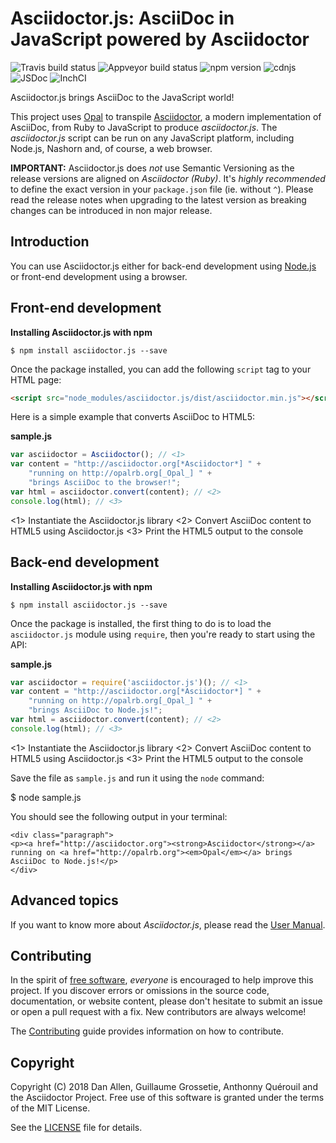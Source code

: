 # Asciidoctor.js: AsciiDoc in JavaScript powered by Asciidoctor

![Travis build status](https://img.shields.io/travis/asciidoctor/asciidoctor.js/master.svg)
![Appveyor build status](https://ci.appveyor.com/api/projects/status/i69sqvvyr95sf6i7/branch/master?svg=true)
![npm version](http://img.shields.io/npm/v/asciidoctor.js.svg)
![cdnjs](https://img.shields.io/cdnjs/v/asciidoctor.js.svg)
![JSDoc](https://img.shields.io/badge/jsdoc-master-blue.svg)
![InchCI](https://inch-ci.org/github/asciidoctor/asciidoctor.js.svg?branch=master)

Asciidoctor.js brings AsciiDoc to the JavaScript world!

This project uses [Opal](http://opalrb.org) to transpile [Asciidoctor](http://asciidoctor.org), a modern implementation of AsciiDoc, from Ruby to JavaScript to produce _asciidoctor.js_.
The _asciidoctor.js_ script can be run on any JavaScript platform, including Node.js, Nashorn and, of course, a web browser.

**IMPORTANT:** Asciidoctor.js does _not_ use Semantic Versioning as the release versions are aligned on _Asciidoctor (Ruby)_. It's *highly recommended* to define the exact version in your `package.json` file (ie. without `^`). Please read the release notes when upgrading to the latest version as breaking changes can be introduced in non major release.

## Introduction

You can use Asciidoctor.js either for back-end development using [Node.js](http://nodejs.org) or front-end development using a browser.

## Front-end development

**Installing Asciidoctor.js with npm**

    $ npm install asciidoctor.js --save

Once the package installed, you can add the following `script` tag to your HTML page:

```html
<script src="node_modules/asciidoctor.js/dist/asciidoctor.min.js"></script>
```

Here is a simple example that converts AsciiDoc to HTML5:

**sample.js**

```javascript
var asciidoctor = Asciidoctor(); // <1>
var content = "http://asciidoctor.org[*Asciidoctor*] " +
    "running on http://opalrb.org[_Opal_] " +
    "brings AsciiDoc to the browser!";
var html = asciidoctor.convert(content); // <2>
console.log(html); // <3>
```

<1> Instantiate the Asciidoctor.js library
<2> Convert AsciiDoc content to HTML5 using Asciidoctor.js
<3> Print the HTML5 output to the console

## Back-end development

**Installing Asciidoctor.js with npm**

    $ npm install asciidoctor.js --save

Once the package is installed, the first thing to do is to load the `asciidoctor.js` module using `require`, then you're ready to start using the API:

**sample.js**

```javascript
var asciidoctor = require('asciidoctor.js')(); // <1>
var content = "http://asciidoctor.org[*Asciidoctor*] " +
    "running on http://opalrb.org[_Opal_] " +
    "brings AsciiDoc to Node.js!";
var html = asciidoctor.convert(content); // <2>
console.log(html); // <3>
```

<1> Instantiate the Asciidoctor.js library
<2> Convert AsciiDoc content to HTML5 using Asciidoctor.js
<3> Print the HTML5 output to the console

Save the file as `sample.js` and run it using the `node` command:

 $ node sample.js

You should see the following output in your terminal:


    <div class="paragraph">
    <p><a href="http://asciidoctor.org"><strong>Asciidoctor</strong></a> running on <a href="http://opalrb.org"><em>Opal</em></a> brings AsciiDoc to Node.js!</p>
    </div>

## Advanced topics

If you want to know more about _Asciidoctor.js_, please read the [User Manual](https://github.com/asciidoctor/asciidoctor.js/blob/master/manual.adoc).

## Contributing

In the spirit of [free software](https://www.gnu.org/philosophy/free-sw.html), _everyone_ is encouraged to help improve this project.
If you discover errors or omissions in the source code, documentation, or website content, please don't hesitate to submit an issue or open a pull request with a fix.
New contributors are always welcome!

The [Contributing](https://github.com/asciidoctor/asciidoctor.js/blob/master/CONTRIBUTING.adoc) guide provides information on how to contribute.

## Copyright

Copyright (C) 2018 Dan Allen, Guillaume Grossetie, Anthonny Quérouil and the Asciidoctor Project.
Free use of this software is granted under the terms of the MIT License.

See the [LICENSE](https://github.com/asciidoctor/asciidoctor.js/blob/master/LICENSE) file for details.
